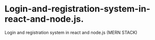 # Login-and-registration-system-in-react-and-node.js.
Login and registration system in react and node.js (MERN STACK)
